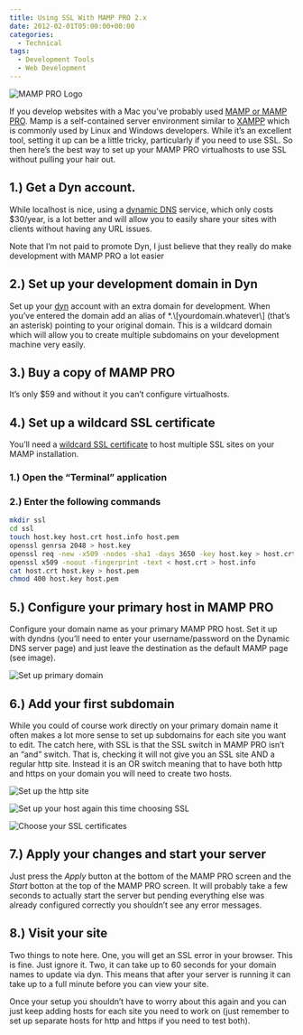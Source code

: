 ```yaml
---
title: Using SSL With MAMP PRO 2.x
date: 2012-02-01T05:00:00+00:00
categories:
  - Technical
tags:
  - Development Tools
  - Web Development
---
```


![MAMP PRO Logo](/images/2012/02/mamp-logo-150x150-1.png)

If you develop websites with a Mac you’ve probably used [MAMP or MAMP PRO](http://www.mamp.info/en/index.html). Mamp is a self-contained server environment similar to [XAMPP](https://www.apachefriends.org) which is commonly used by Linux and Windows developers. While it’s an excellent tool, setting it up can be a little tricky, particularly if you need to use SSL. So then here’s the best way to set up your MAMP PRO virtualhosts to use SSL without pulling your hair out.

## 1.) Get a Dyn account.

While localhost is nice, using a [dynamic DNS](http://en.wikipedia.org/wiki/Dynamic_DNS) service, which only costs $30/year, is a lot better and will allow you to easily share your sites with clients without having any URL issues.

Note that I’m not paid to promote Dyn, I just believe that they really do make development with MAMP PRO a lot easier

## 2.) Set up your development domain in Dyn

Set up your [dyn](http://dyn.com) account with an extra domain for development. When you’ve entered the domain add an alias of \*.\\\[yourdomain.whatever\\\] (that’s an asterisk) pointing to your original domain. This is a wildcard domain which will allow you to create multiple subdomains on your development machine very easily.

## 3.) Buy a copy of MAMP PRO

It’s only $59 and without it you can’t configure virtualhosts.

## 4.) Set up a wildcard SSL certificate

You’ll need a [wildcard SSL certificate](http://www.verisign.com/ssl-certificates/wildcard-ssl-certificates/index.html) to host multiple SSL sites on your MAMP installation.

### 1.) Open the “Terminal” application

### 2.) Enter the following commands

``` bash
mkdir ssl
cd ssl
touch host.key host.crt host.info host.pem
openssl genrsa 2048 > host.key
openssl req -new -x509 -nodes -sha1 -days 3650 -key host.key > host.crt
openssl x509 -noout -fingerprint -text < host.crt > host.info
cat host.crt host.key > host.pem
chmod 400 host.key host.pem
```

## 5.) Configure your primary host in MAMP PRO

Configure your domain name as your primary MAMP PRO host. Set it up with dyndns (you’ll need to enter your username/password on the Dynamic DNS server page) and just leave the destination as the default MAMP page (see image).

![Set up primary domain](/images/2012/02/Set-up-primary-domain-350x245-1.png "Set up your domain in MAMP PRO as the first site.")

## 6.) Add your first subdomain

While you could of course work directly on your primary domain name it often makes a lot more sense to set up subdomains for each site you want to edit. The catch here, with SSL is that the SSL switch in MAMP PRO isn’t an “and” switch. That is, checking it will not give you an SSL site AND a regular http site. Instead it is an OR switch meaning that to have both http and https on your domain you will need to create two hosts.

![Set up the http site](/images/2012/02/http-site-350x245-1.png "Set up your first site as http only (don’t check ssl)")

![Set up your host again this time choosing SSL](/images/2012/02/https-site-350x245-1.png "Set up your host again this time choosing SSL")

![Choose your SSL certificates](/images/2012/02/choose-ssl-certs-350x245-1.png "Remember to choose the SSL certificate we created earlier under the SSL tab")

## 7.) Apply your changes and start your server

Just press the _Apply_ button at the bottom of the MAMP PRO screen and the _Start_ botton at the top of the MAMP PRO screen. It will probably take a few seconds to actually start the server but pending everything else was already configured correctly you shouldn’t see any error messages.

## 8.) Visit your site

Two things to note here. One, you will get an SSL error in your browser. This is fine. Just ignore it. Two, it can take up to 60 seconds for your domain names to update via dyn. This means that after your server is running it can take up to a full minute before you can view your site.

Once your setup you shouldn’t have to worry about this again and you can just keep adding hosts for each site you need to work on (just remember to set up separate hosts for http and https if you need to test both).